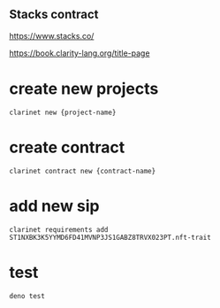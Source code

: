 ## Stacks contract

https://www.stacks.co/

https://book.clarity-lang.org/title-page

# create new projects

```
clarinet new {project-name}
```

# create contract

```
clarinet contract new {contract-name}
```

# add new sip

```
clarinet requirements add ST1NXBK3K5YYMD6FD41MVNP3JS1GABZ8TRVX023PT.nft-trait
```

# test

```
deno test
```

